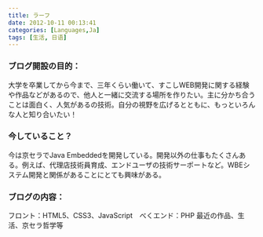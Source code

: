 ```yaml
---
title: ラーフ
date: 2012-10-11 00:13:41
categories: [Languages,Ja]
tags: [生活, 日语]
---
```


### ブログ開設の目的：

大学を卒業してから今まで、三年くらい働いて、すこしWEB開発に関する経験や作品などがあるので、他人と一緒に交流する場所を作りたい。主に分かち合うことは面白く、人気があるの技術。自分の視野を広げるとともに、もっといろんな人と知り合いたい！

### 今していること？
今は京セラでJava Embeddedを開発している。開発以外の仕事もたくさんある。例えば、代理店技術員育成、エンドユーザの技術サーポートなど。WBEシステム開発と関係があることにとても興味がある。

### ブログの内容：
フロント：HTML5、CSS3、JavaScript　べくエンド：PHP
最近の作品、生活、京セラ哲学等
